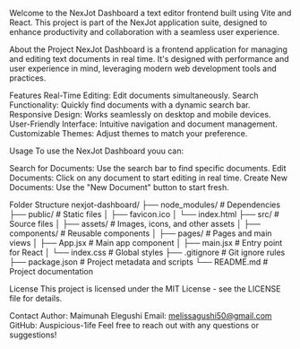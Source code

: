 Welcome to the NexJot Dashboard 
a text editor frontend built using Vite and React. This project is part of the NexJot application suite, designed to enhance productivity and collaboration with a seamless user experience.

About the Project
NexJot Dashboard is a frontend application for managing and editing text documents in real time. It's designed with performance and user experience in mind, leveraging modern web development tools and practices.

Features
Real-Time Editing: Edit documents simultaneously.
Search Functionality: Quickly find documents with a dynamic search bar.
Responsive Design: Works seamlessly on desktop and mobile devices.
User-Friendly Interface: Intuitive navigation and document management.
Customizable Themes: Adjust themes to match your preference.

Usage
To use the NexJot Dashboard youu can:

Search for Documents: Use the search bar to find specific documents.
Edit Documents: Click on any document to start editing in real time.
Create New Documents: Use the "New Document" button to start fresh.

Folder Structure
nexjot-dashboard/
├── node_modules/         # Dependencies
├── public/               # Static files
│   ├── favicon.ico
│   └── index.html
├── src/                  # Source files
│   ├── assets/           # Images, icons, and other assets
│   ├── components/       # Reusable components
│   ├── pages/            # Pages and main views
│   ├── App.jsx           # Main app component
│   ├── main.jsx          # Entry point for React
│   └── index.css         # Global styles
├── .gitignore            # Git ignore rules
├── package.json          # Project metadata and scripts
└── README.md             # Project documentation

License
This project is licensed under the MIT License - see the LICENSE file for details.

Contact
Author: Maimunah Elegushi
Email: melissagushi50@gmail.com
GitHub: Auspicious-1ife
Feel free to reach out with any questions or suggestions!